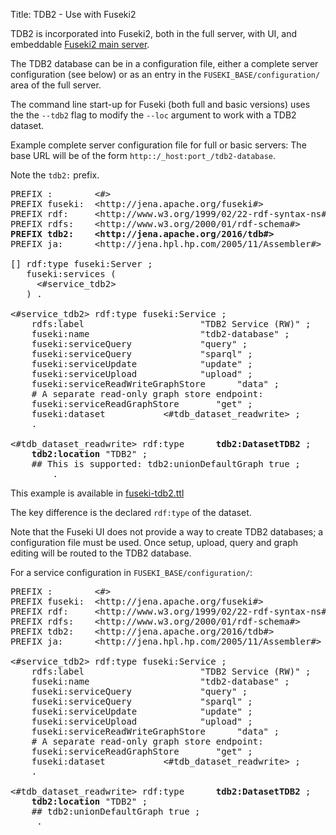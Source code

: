 Title: TDB2 - Use with Fuseki2

TDB2 is incorporated into Fuseki2, both in the full server, with UI, and
embeddable [Fuseki2 main server](../fuseki2/fuseki-embedded.html#fuseki-basic).

The TDB2 database can be in a configuration file,
either a complete server configuration (see below) or as an entry in the
`FUSEKI_BASE/configuration/` area of the full server.

The command line start-up for Fuseki (both full and basic versions) uses the
the `--tdb2` flag to modify the `--loc` argument to work with a TDB2 dataset.

Example complete server configuration file for full or basic servers:
The base URL will be of the form `http::/_host:port_/tdb2-database`.

Note the `tdb2:` prefix.

<pre>
PREFIX :        &lt;#&gt;
PREFIX fuseki:  &lt;http://jena.apache.org/fuseki#&gt;
PREFIX rdf:     &lt;http://www.w3.org/1999/02/22-rdf-syntax-ns#&gt;
PREFIX rdfs:    &lt;http://www.w3.org/2000/01/rdf-schema#&gt;
<b>PREFIX tdb2:    &lt;http://jena.apache.org/2016/tdb#&gt;</b>
PREFIX ja:      &lt;http://jena.hpl.hp.com/2005/11/Assembler#&gt;

[] rdf:type fuseki:Server ;
   fuseki:services (
     &lt;#service_tdb2&gt;
   ) .

&lt;#service_tdb2&gt; rdf:type fuseki:Service ;
    rdfs:label                      "TDB2 Service (RW)" ;
    fuseki:name                     "tdb2-database" ;
    fuseki:serviceQuery             "query" ;
    fuseki:serviceQuery             "sparql" ;
    fuseki:serviceUpdate            "update" ;
    fuseki:serviceUpload            "upload" ;
    fuseki:serviceReadWriteGraphStore      "data" ;
    # A separate read-only graph store endpoint:
    fuseki:serviceReadGraphStore       "get" ;
    fuseki:dataset           &lt;#tdb_dataset_readwrite&gt; ;
    .

&lt;#tdb_dataset_readwrite&gt; rdf:type      <b>tdb2:DatasetTDB2</b> ;
    <b>tdb2:location</b> "TDB2" ;
    ## This is supported: tdb2:unionDefaultGraph true ;
        .
</pre>

This example is available in [fuseki-tdb2.ttl](https://github.com/apache/jena/tree/master/jena-fuseki2/examples/fuseki-tdb2.ttl)

The key difference is the declared `rdf:type` of the dataset.

Note that the Fuseki UI does not provide a way to create TDB2 databases;
a configuration file must be used. Once setup, upload, query and graph
editing will be routed to the TDB2 database.

For a service configuration in `FUSEKI_BASE/configuration/`:

<pre>
PREFIX :        &lt;#&gt;
PREFIX fuseki:  &lt;http://jena.apache.org/fuseki#&gt;
PREFIX rdf:     &lt;http://www.w3.org/1999/02/22-rdf-syntax-ns#&gt;
PREFIX rdfs:    &lt;http://www.w3.org/2000/01/rdf-schema#&gt;
PREFIX tdb2:    &lt;http://jena.apache.org/2016/tdb#&gt;
PREFIX ja:      &lt;http://jena.hpl.hp.com/2005/11/Assembler#&gt;

&lt;#service_tdb2&gt; rdf:type fuseki:Service ;
    rdfs:label                      "TDB2 Service (RW)" ;
    fuseki:name                     "tdb2-database" ;
    fuseki:serviceQuery             "query" ;
    fuseki:serviceQuery             "sparql" ;
    fuseki:serviceUpdate            "update" ;
    fuseki:serviceUpload            "upload" ;
    fuseki:serviceReadWriteGraphStore      "data" ;
    # A separate read-only graph store endpoint:
    fuseki:serviceReadGraphStore       "get" ;
    fuseki:dataset           &lt;#tdb_dataset_readwrite&gt; ;
    .

&lt;#tdb_dataset_readwrite&gt; rdf:type      <b>tdb2:DatasetTDB2</b> ;
    <b>tdb2:location</b> "TDB2" ;
    ## tdb2:unionDefaultGraph true ;
     .
</pre>
